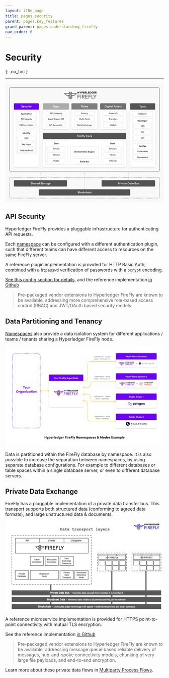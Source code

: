 ```yaml
---
layout: i18n_page
title: pages.security
parent: pages.key_features
grand_parent: pages.understanding_firefly
nav_order: 6
---
```


# Security
{: .no_toc }

---

![Hyperledger FireFly Security Features](../../images/firefly_functionality_overview_security.png)

## API Security

Hyperledger FireFly provides a pluggable infrastructure for authenticating API requests.

Each [namespace](../../reference/namespaces.html) can be configured with a different authentication
plugin, such that different teams can have different access to resources on the same
FireFly server.

A reference plugin implementation is provided for HTTP Basic Auth, combined with a `htpasswd`
verification of passwords with a `bcrypt` encoding.

[See this config section for details](../../reference/config.html#pluginsauth), and the
reference implementation
[in Github](https://github.com/hyperledger/firefly-common/blob/main/pkg/auth/basic/basic_auth.go)

> Pre-packaged vendor extensions to Hyperledger FireFly are known to be available, addressing more
> comprehensive role-based access control (RBAC) and JWT/OAuth based security models.

## Data Partitioning and Tenancy

[Namespaces](../../reference/namespaces.html) also provide a data isolation system for different
applications / teams / tenants sharing a Hyperledger FireFly node.

![Namespaces](../../images/hyperledger-firefly-namespaces-example-with-org.png)

Data is partitioned within the FireFly database by namespace. It is also possible to increase the
separation between namespaces, by using separate database configurations. For example to different
databases or table spaces within a single database server, or even to different database servers.

## Private Data Exchange

FireFly has a pluggable implementation of a private data transfer bus. This transport supports
both structured data (conforming to agreed data formats), and large unstructured data & documents.

![Hyperledger FireFly Data Transport Layers](../../images/firefly_data_transport_layers.png)

A reference microservice implementation is provided for HTTPS point-to-point connectivity with
mutual TLS encryption.

See the reference implementation
[in Github](https://github.com/hyperledger/firefly-dataexchange-https)

> Pre-packaged vendor extensions to Hyperledger FireFly are known to be available, addressing
> message queue based reliable delivery of messages, hub-and-spoke connectivity models, chunking
> of very large file payloads, and end-to-end encryption.

Learn more about these private data flows in [Multiparty Process Flows](../multiparty/multiparty_flow.md).